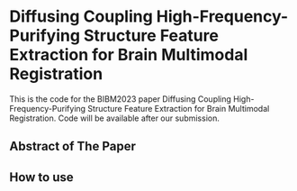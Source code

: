 # Diffusing Coupling High-Frequency-Purifying Structure Feature Extraction for Brain Multimodal Registration
This is the code for the BIBM2023 paper Diffusing Coupling High-Frequency-Purifying Structure Feature Extraction for Brain Multimodal Registration.
Code will be available after our submission.
## Abstract of The Paper

## How to use
